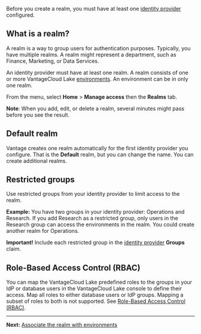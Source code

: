 Before you create a realm, you must have at least one [identity provider](whf1680184025148.md) configured.

## What is a realm?


A realm is a way to group users for authentication purposes. Typically, you have multiple realms. A realm might represent a department, such as Finance, Marketing, or Data Services.

An identity provider must have at least one realm. A realm consists of one or more VantageCloud Lake [environments](sbt1640280496980.md). An environment can be in only one realm.

From the menu, select **Home** > **Manage access** then the **Realms** tab.

**Note**: When you add, edit, or delete a realm, several minutes might pass before you see the result.

## Default realm


Vantage creates one realm automatically for the first identity provider you configure. That is the **Default** realm, but you can change the name. You can create additional realms.

## Restricted groups


Use restricted groups from your identity provider to limit access to the realm.

**Example:** You have two groups in your identity provider: Operations and Research. If you add Research as a restricted group, only users in the Research group can access the environments in the realm. You could create another realm for Operations.

**Important!** Include each restricted group in the [identity provider](whf1680184025148.md) **Groups** claim.

## Role-Based Access Control (RBAC)


You can map the VantageCloud Lake predefined roles to the groups in your IdP or database users in the VantageCloud Lake console to define their access. Map all roles to either database users or IdP groups. Mapping a subset of roles to both is not supported. See [Role-Based Access Control (RBAC)](https://docs.teradata.com/access/sources/dita/topic?dita:topicPath=jzo1722836167532.dita).

---

**Next:** [Associate the realm with environments](jbj1680184191443.md)

